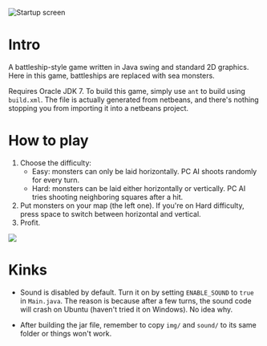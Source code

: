 ![Startup screen](https://raw.github.com/nhanb/sealord/master/screenshots/startup.png "Awesome artwork - courtesy of Wikipedia")

# Intro

A battleship-style game written in Java swing and standard 2D graphics. Here in
this game, battleships are replaced with sea monsters.

Requires Oracle JDK 7. To build this game, simply use `ant` to build using
`build.xml`. The file is actually generated from netbeans, and there's
nothing stopping you from importing it into a netbeans project.

# How to play

1. Choose the difficulty:
    + Easy: monsters can only be laid horizontally. PC AI shoots randomly
    for every turn.
    + Hard: monsters can be laid either horizontally or vertically. PC AI
    tries shooting neighboring squares after a hit.
2. Put monsters on your map (the left one). If you're on Hard difficulty, press
space to switch between horizontal and vertical.
3. Profit.

![](https://raw.github.com/nhanb/sealord/master/screenshots/gameplay.png)

# Kinks

- Sound is disabled by default. Turn it on by setting `ENABLE_SOUND` to `true`
in `Main.java`. The reason is because after a few turns, the sound code will
crash on Ubuntu (haven't tried it on Windows). No idea why.

- After building the jar file, remember to copy `img/` and `sound/` to its
same folder or things won't work.
